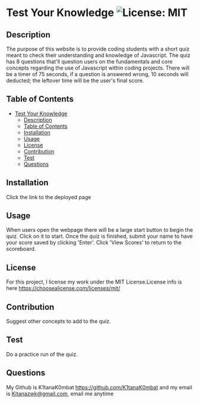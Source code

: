 # Test Your Knowledge ![License: MIT](https://img.shields.io/badge/License-MIT-yellow.svg)
  
## Description
The purpose of this website is to provide coding students with a short quiz meant to check their understanding and knowledge of Javascript. The quiz has 8 questions that'll question users on the fundamentals and core concepts regarding the use of Javascript within coding projects. There will be a timer of 75 seconds, if a question is answered wrong, 10 seconds will deducted; the leftover time will be the user's final score.

## Table of Contents
- [Test Your Knowledge ](#test-your-knowledge-)
  - [Description](#description)
  - [Table of Contents](#table-of-contents)
  - [Installation](#installation)
  - [Usage](#usage)
  - [License](#license)
  - [Contribution](#contribution)
  - [Test](#test)
  - [Questions](#questions)

## Installation 
Click the link to the deployed page
## Usage 
When users open the webpage there will be a large start button to begin the quiz. Click on it to start. Once the quiz is finished, submit your name to have your score saved by clicking 'Enter'. Click 'View Scores' to return to the scoreboard.
## License 
For this project, I license my work under the MIT License.License info is here https://choosealicense.com/licenses/mit/
## Contribution
Suggest other concepts to add to the quiz.
## Test 
Do a practice run of the quiz.
## Questions
My Github is K1tanaK0mbat https://github.com/K1tanaK0mbat and my email is Kitanazwk@gmail.com, email me anytime
